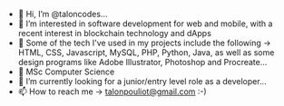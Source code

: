 - 👋 Hi, I’m @taloncodes...
- 👀 I’m interested in software development for web and mobile, with a recent interest in blockchain technology and dApps
- 📜 Some of the tech I've used in my projects include the following -> HTML, CSS, Javascript, MySQL, PHP, Python, Java, as well as some design
programs like Adobe Illustrator, Photoshop and Procreate...
- 🌱 MSc Computer Science
- 💞️ I’m currently looking for a junior/entry level role as a developer...
- 📫 How to reach me -> talonpouliot@gmail.com :-)
